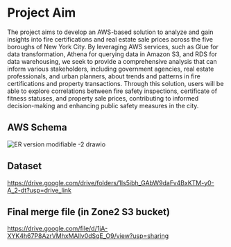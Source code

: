 # Project Aim

The project aims to develop an AWS-based solution to analyze and gain insights into fire certifications and real estate sale prices across the five boroughs of New York City. By leveraging AWS services, such as Glue for data transformation, Athena for querying data in Amazon S3, and RDS for data warehousing, we seek to provide a comprehensive analysis that can inform various stakeholders, including government agencies, real estate professionals, and urban planners, about trends and patterns in fire certifications and property transactions. Through this solution, users will be able to explore correlations between fire safety inspections, certificate of fitness statuses, and property sale prices, contributing to informed decision-making and enhancing public safety measures in the city.

## AWS Schema

![ER version modifiable -2 drawio](https://github.com/YSH-314/AWS_fire_inspection_NYC/assets/74528993/f55a5411-29d2-419e-aab9-1befbf956384)


## Dataset
https://drive.google.com/drive/folders/1Is5ibh_GAbW9daFv4BxKTM-y0-A_2-dt?usp=drive_link

## Final merge file (in Zone2 S3 bucket)
https://drive.google.com/file/d/1jA-XYK4h67P8AzrVMhxMAllv0dSqE_O9/view?usp=sharing
